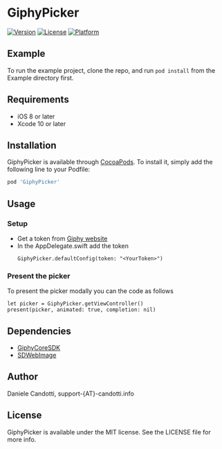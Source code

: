 # GiphyPicker

[![Version](https://img.shields.io/cocoapods/v/GiphyPicker.svg?style=flat)](https://cocoapods.org/pods/GiphyPicker)
[![License](https://img.shields.io/cocoapods/l/GiphyPicker.svg?style=flat)](https://cocoapods.org/pods/GiphyPicker)
[![Platform](https://img.shields.io/cocoapods/p/GiphyPicker.svg?style=flat)](https://cocoapods.org/pods/GiphyPicker)

## Example

To run the example project, clone the repo, and run `pod install` from the Example directory first.

## Requirements

* iOS 8 or later
* Xcode 10 or later

## Installation

GiphyPicker is available through [CocoaPods](https://cocoapods.org). To install
it, simply add the following line to your Podfile:

```ruby
pod 'GiphyPicker'
```

## Usage
  ### Setup 

* Get a token from [Giphy website](http://giphy.com/)
* In the AppDelegate.swift add the token 
  ```
  GiphyPicker.defaultConfig(token: "<YourToken>")
  ```
### Present the picker
To present the picker modally you can the code as follows
```
let picker = GiphyPicker.getViewController()
present(picker, animated: true, completion: nil)
```

## Dependencies
 
* [GiphyCoreSDK](https://github.com/Giphy/giphy-ios-sdk-core)
* [SDWebImage](https://github.com/SDWebImage/SDWebImage)


## Author

Daniele Candotti, support-{AT}-candotti.info

## License

GiphyPicker is available under the MIT license. See the LICENSE file for more info.
